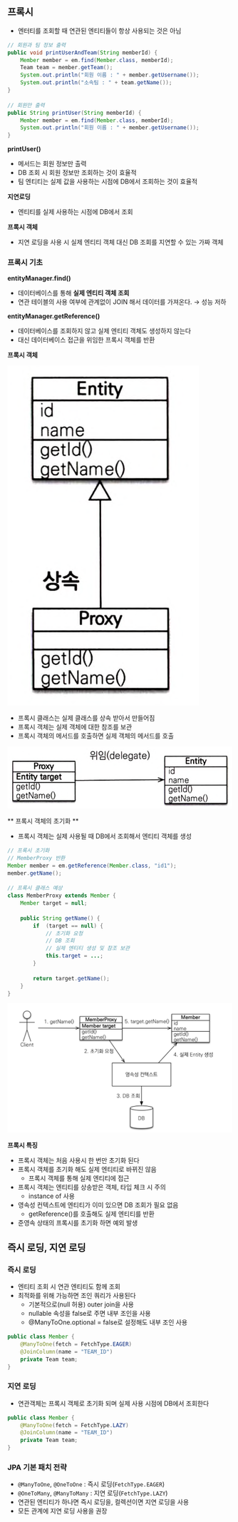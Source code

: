 ## 프록시
- 엔터티를 조회할 때 연관된 엔티티들이 항상 사용되는 것은 아님

```java
// 회원과 팀 정보 출력
public void printUserAndTeam(String memberId) {
    Member member = em.find(Member.class, memberId);
    Team team = member.getTeam();
    System.out.println("회원 이름 : " + member.getUsername());
    System.out.println("소속팀 : " + team.getName());
}

// 회원만 출력
public String printUser(String memberId) {
    Member member = em.find(Member.class, memberId);
    System.out.println("회원 이름 : " + member.getUsername());
}
```
**printUser()**
- 메서드는 회원 정보만 출력
- DB 조회 시 회원 정보만 조회하는 것이 효율적
- 팀 엔티티는 실제 값을 사용하는 시점에 DB에서 조회하는 것이 효율적

**지연로딩**
- 엔티티를 실제 사용하는 시점에 DB에서 조회

**프록시 객체**
- 지연 로딩을 사용 시 실제 엔티티 객체 대신 DB 조회를 지연할 수 있는 가짜 객체

### 프록시 기초
**entityManager.find()**

- 데이터베이스를 통해 **실제 엔티티 객체 조회**
- 연관 테이블의 사용 여부에 관계없이 JOIN 해서 데이터를 가져온다. → 성능 저하

**entityManager.getReference()**

- 데이터베이스를 조회하지 않고 실제 엔티티 객체도 생성하지 않는다
- 대신 데이터베이스 접근을 위임한 프록시 객체를 반환

**프록시 객체**

![proxy](images/img.png)

- 프록시 클래스는 실제 클래스를 상속 받아서 만들어짐
- 프록시 객체는 실제 객체에 대한 참조를 보관
- 프록시 객체의 메서드를 호출하면 실제 객체의 메서드를 호출

![proxy1](images/img_1.png)

** 프록시 객체의 초기화 **
- 프록시 객체는 실제 사용될 때 DB에서 조회해서 엔티티 객체를 생성 

```java
// 프록시 초기화
// MemberProxy 반환
Member member = em.getReference(Member.class, "id1");
member.getName();

// 프록시 클래스 예상
class MemberProxy extends Member {
    Member target = null;
    
    public String getName() {
        if  (target == null) {
            // 초기화 요청
            // DB 조회
            // 실제 엔티티 생성 및 참조 보관
            this.target = ...;
        }
        
        return target.getName();
    }
}
```

![proxy2](images/img_2.png)

**프록시 특징**
- 프록시 객체는 처음 사용시 한 번만 초기화 된다
- 프록시 객체를 초기화 해도 실제 엔티티로 바뀌진 않음
  - 프록시 객체를 통해 실제 엔티티에 접근
- 프록시 객체는 엔티티를 상송받은 객체, 타입 체크 시 주의
  - instance of 사용
- 영속성 컨텍스트에 엔티티가 이미 있으면 DB 조회가 필요 없음
  - getReference()를 호출해도 실제 엔티티를 반환
- 준영속 상태의 프록시를 초기화 하면 예외 발생

## 즉시 로딩, 지연 로딩

### 즉시 로딩
- 엔티티 조회 시 연관 엔티티도 함께 조회
- 최적화를 위해 가능하면 조인 쿼리가 사용된다
  - 기본적으로(null 허용) outer join을 사용
  - nullable 속성을 false로 주면 내부 조인을 사용
  - @ManyToOne.optional = false로 설정해도 내부 조인 사용
```java
public class Member {
    @ManyToOne(fetch = FetchType.EAGER)
    @JoinColumn(name = "TEAM_ID")
    private Team team;
}
```

### 지연 로딩
- 연관객체는 프록시 객체로 초기화 되며 실제 사용 시점에 DB에서 조회한다

```java
public class Member {
    @ManyToOne(fetch = FetchType.LAZY)
    @JoinColumn(name = "TEAM_ID")
    private Team team;
}
```

### JPA 기본 패치 전략
- `@ManyToOne`, `@OneToOne` : 즉시 로딩(`FetchType.EAGER`)
- `@OneToMany`, `@ManyToMany` : 지연 로딩(`FetchType.LAZY`)
- 연관된 엔티티가 하나면 즉시 로딩을, 컬렉션이면 지연 로딩을 사용
- 모든 관계에 지연 로딩 사용을 권장



